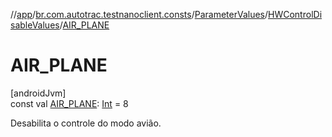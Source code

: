 //[app](../../../../index.md)/[br.com.autotrac.testnanoclient.consts](../../index.md)/[ParameterValues](../index.md)/[HWControlDisableValues](index.md)/[AIR_PLANE](-a-i-r_-p-l-a-n-e.md)

# AIR_PLANE

[androidJvm]\
const val [AIR_PLANE](-a-i-r_-p-l-a-n-e.md): [Int](https://kotlinlang.org/api/latest/jvm/stdlib/kotlin/-int/index.html) = 8

Desabilita o controle do modo avião.
